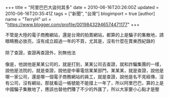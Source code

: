 +++
title = "阿里巴巴大盜何其多"
date = 2010-06-16T20:26:00Z
updated = 2010-06-16T20:35:41Z
tags = ["新聞", "台灣"]
blogimport = true 
[author]
	name = "TerryH"
	uri = "https://www.blogger.com/profile/00198432946574471177"
+++

不管是大陸的電子商務網站，還是台灣的拍賣網站，都算的上是騙子的集散地，請眼睛務必放亮，沒有成立超過一年的不買，尤其是，沒有什麼在賣東西紀錄的<br /><br />除了查證，查證再查證外，別無他法<br /><br />像是，他說他是某某公司的，就是打到，某某公司去查證，就和詐騙集團的一樣，說他是法院的，就是查證，說他是中華電信某某部門，某某某，就是查證，說他是哪一家公司，還是哪一個電子商務網站的員工，就是查證，說他是名不見經傳，沒有公司，沒有網站，那就看這一帳號能不能撐上一年了，所以阿里巴巴，算的上是中國騙子集散地了，應該也替他們賺了不少的外匯了，所以大家要小心點才是壓
